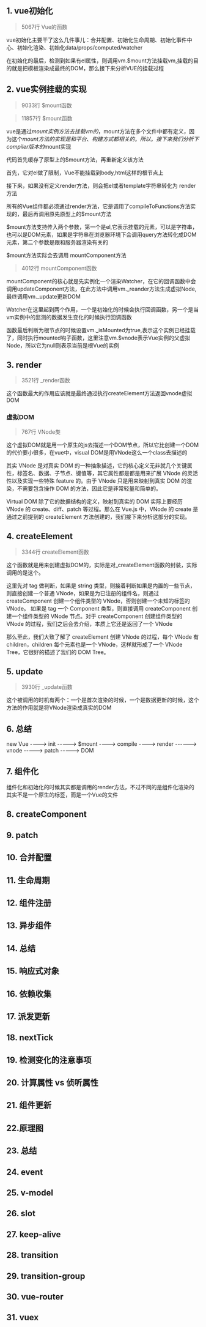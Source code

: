 ## 1. vue初始化

> 5067行  Vue的函数

vue初始化主要干了这么几件事儿：合并配置、初始化生命周期、初始化事件中心、初始化渲染、初始化data/props/computed/watcher

在初始化的最后，检测到如果有el属性，则调用vm.$mount方法挂载vm,挂载的目的就是把模板渲染成最终的DOM，那么接下来分析VUE的挂载过程


## 2. vue实例挂载的实现

> 9033行 $mount函数

> 11857行 $mount函数

vue是通过$mount实例方法去挂载vm的，$mount方法在多个文件中都有定义，因为这个$mount方法的实现是和平台、构建方式都相关的，所以，接下来我们分析下compiler版本的$mount实现

代码首先缓存了原型上的$mount方法，再重新定义该方法

首先，它对el做了限制，Vue不能挂载到body,html这样的根节点上

接下来，如果没有定义render方法，则会把el或者template字符串转化为 render方法

所有的Vue组件都必须通过render方法，它是调用了compileToFunctions方法实现的，最后再调用原先原型上的$mount方法

$mount方法支持传入两个参数，第一个是el,它表示挂载的元素，可以是字符串，也可以是DOM元素，如果是字符串在浏览器环境下会调用query方法转化成DOM元素，第二个参数是跟和服务器渲染有关的

$mount方法实际会去调用 mountComponent方法

> 4012行 mountComponent函数

mountComponent的核心就是先实例化一个渲染Watcher，在它的回调函数中会调用updateComponent方法，在此方法中调用vm._reander方法生成虚拟Node,最终调用vm._update更新DOM

Watcher在这里起到两个作用，一个是初始化的时候会执行回调函数，另一个是当vm实例中的监测的数据发生变化的时候执行回调函数

函数最后判断为根节点的时候设置vm._isMounted为true,表示这个实例已经挂载了，同时执行mounted钩子函数，这里注意vm.$vnode表示Vue实例的父虚拟Node，所以它为null则表示当前是根Vue的实例

## 3. render 

> 3521行  _render函数

这个函数最大的作用应该就是最终通过执行createElement方法返回vnode虚拟DOM

### 虚拟DOM

> 767行 VNode类

这个虚拟DOM就是用一个原生的js去描述一个DOM节点，所以它比创建一个DOM的代价要小很多，在vue中，visual DOM是用VNode这么一个class去描述的

其实 VNode 是对真实 DOM 的一种抽象描述，它的核心定义无非就几个关键属性，标签名、数据、子节点、键值等，其它属性都是都是用来扩展 VNode 的灵活性以及实现一些特殊 feature 的。由于 VNode 只是用来映射到真实 DOM 的渲染，不需要包含操作 DOM 的方法，因此它是非常轻量和简单的。

Virtual DOM 除了它的数据结构的定义，映射到真实的 DOM 实际上要经历 VNode 的 create、diff、patch 等过程。那么在 Vue.js 中，VNode 的 create 是通过之前提到的 createElement 方法创建的，我们接下来分析这部分的实现。

## 4. createElement

> 3344行 createElement函数 

这个函数就是用来创建虚拟DOM的，实际是对_createElement函数的封装，实际调用的是这个。

这里先对 tag 做判断，如果是 string 类型，则接着判断如果是内置的一些节点，则直接创建一个普通 VNode，如果是为已注册的组件名，则通过 createComponent 创建一个组件类型的 VNode，否则创建一个未知的标签的 VNode。 如果是 tag 一个 Component 类型，则直接调用 createComponent 创建一个组件类型的 VNode 节点。对于 createComponent 创建组件类型的 VNode 的过程，我们之后会去介绍，本质上它还是返回了一个 VNode

那么至此，我们大致了解了 createElement 创建 VNode 的过程，每个 VNode 有 children，children 每个元素也是一个 VNode，这样就形成了一个 VNode Tree，它很好的描述了我们的 DOM Tree。

## 5. update

> 3930行 _update函数

这个被调用的时机有两个：一个是首次渲染的时候，一个是数据更新的时候，这个方法的作用就是将VNode渲染成真实的DOM


## 6. 总结

new Vue  ----> init -----> $mount ----> compile ----> render ------> vnode -----> patch -----> DOM

## 7. 组件化

组件化和初始化的时候其实都是调用的render方法，不过不同的是组件化渲染的其实不是一个原生的标签，而是一个Vue的文件

## 8. createComponent

## 9. patch

## 10. 合并配置

## 11. 生命周期

## 12. 组件注册

## 13. 异步组件

## 14. 总结

## 15. 响应式对象

## 16. 依赖收集

## 17. 派发更新

## 18. nextTick

## 19. 检测变化的注意事项

## 20. 计算属性 vs 侦听属性

## 21. 组件更新

## 22.原理图

## 23. 总结

## 24. event

## 25. v-model

## 26. slot

## 27. keep-alive

## 28. transition

## 29. transition-group

## 30. vue-router

## 31. vuex












